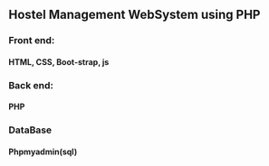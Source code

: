 ## Hostel Management WebSystem using PHP

### Front end:
#### HTML, CSS, Boot-strap, js

### Back end:
#### PHP

### DataBase
#### Phpmyadmin(sql)
